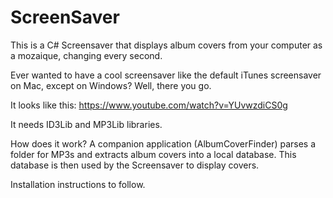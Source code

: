 # ScreenSaver
This is a C# Screensaver that displays album covers from your computer as a mozaique, changing every second.

Ever wanted to have a cool screensaver like the default iTunes screensaver on Mac, except on Windows? Well, there you go.

It looks like this: https://www.youtube.com/watch?v=YUvwzdiCS0g

It needs ID3Lib and MP3Lib libraries.

How does it work?
A companion application (AlbumCoverFinder) parses a folder for MP3s and extracts album covers into a local database.
This database is then used by the Screensaver to display covers.

Installation instructions to follow.
